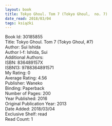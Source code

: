```yaml
---
layout: book
title: Tokyo Ghoul. Tom 7 (Tokyo Ghoul,  no. 7)
date_read: 2018/03/04
tags: książki
---
```


Book Id: 30185855<br />
Title: Tokyo Ghoul. Tom 7 (Tokyo Ghoul, #7)<br />
Author: Sui Ishida<br />
Author l-f: Ishida, Sui<br />
Additional Authors: <br />
ISBN: 836489157X<br />
ISBN13: 9788364891571<br />
My Rating: 0<br />
Average Rating: 4.56<br />
Publisher: Waneko<br />
Binding: Paperback<br />
Number of Pages: 200<br />
Year Published: 2016<br />
Original Publication Year: 2013<br />
Date Added: 2018/03/04<br />
Exclusive Shelf: read<br />
Read Count: 1<br />



